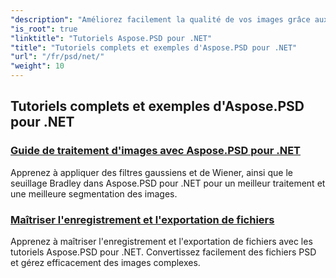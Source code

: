 ```yaml
---
"description": "Améliorez facilement la qualité de vos images grâce aux tutoriels Aspose.PSD pour .NET. Maîtrisez le traitement d'images, la manipulation de fichiers PSD, la gestion du texte et des polices, et bien plus encore."
"is_root": true
"linktitle": "Tutoriels Aspose.PSD pour .NET"
"title": "Tutoriels complets et exemples d'Aspose.PSD pour .NET"
"url": "/fr/psd/net/"
"weight": 10
---
```


## Tutoriels complets et exemples d'Aspose.PSD pour .NET 
### [Guide de traitement d'images avec Aspose.PSD pour .NET](./guide-image-processing/)
Apprenez à appliquer des filtres gaussiens et de Wiener, ainsi que le seuillage Bradley dans Aspose.PSD pour .NET pour un meilleur traitement et une meilleure segmentation des images.
### [Maîtriser l'enregistrement et l'exportation de fichiers](./mastering-file-saving-and-exporting/)
Apprenez à maîtriser l'enregistrement et l'exportation de fichiers avec les tutoriels Aspose.PSD pour .NET. Convertissez facilement des fichiers PSD et gérez efficacement des images complexes.